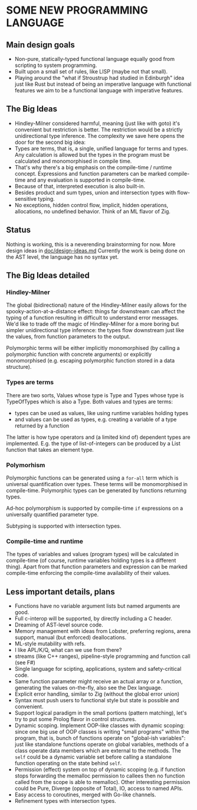 # SOME NEW PROGRAMMING LANGUAGE

## Main design goals

- Non-pure, statically-typed functional language equally good from scripting to system programming.
- Built upon a small set of rules, like LISP (maybe not that small).
- Playing around the "what if Stroustrup had studied in Edinburgh" idea just like Rust but instead of being an imperative language with functional features we aim to be a functional language with imperative features.

## The Big Ideas

- Hindley-Milner considered harmful, meaning (just like with goto) it's convenient but restriction is better. The restriction would be a strictly unidirectional type inference. The complexity we save here opens the door for the second big idea:
- Types are terms, that is, a single, unified language for terms and types. Any calculation is allowed but the types in the program must be calculated and monomorphised in compile time.
- That's why there's a big emphasis on the compile-time / runtime concept. Expressions and function parameters can be marked compile-time and any evaluation is supported in compile-time.
- Because of that, interpreted execution is also built-in.
- Besides product and sum types, union and intersection types with flow-sensitive typing.
- No exceptions, hidden control flow, implicit, hidden operations, allocations, no undefined behavior. Think of an ML flavor of Zig.

## Status

Nothing is working, this is a neverending brainstorming for now.
More design ideas in [doc/design-ideas.md](https://github.com/tamaskenez/forrestlang/blob/master/doc/design-ideas.md)
Currently the work is being done on the AST level, the language has no syntax yet.

## The Big Ideas detailed

### Hindley-Milner

The global (bidirectional) nature of the Hindley-Milner easily allows for the spooky-action-at-a-distance effect: things far downstream can affect the typing of a function resulting in difficult to understand error messages. We'd like to trade off the magic of Hindley-Milner for a more boring but simpler unidirectional type inference: the types flow downstream just like the values, from function parameters to the output.

Polymorphic terms will be either implicitly monomorphised (by calling a polymorphic function with concrete arguments) or explicitly monomorphised (e.g. escaping polymorphic function stored in a data structure).

### Types are terms

There are two sorts, Values whose type is Type and Types whose type is TypeOfTypes which is also a Type. Both values and types are terms:

- types can be used as values, like using runtime variables holding types
- and values can be used as types, e.g. creating a variable of a type returned by a function

The latter is how type operators and (a limited kind of) dependent types are implemented. E.g. the type of list-of-integers can be produced by a List function that takes an element type.

### Polymorhism

Polymorphic functions can be generated using a `for-all` term which is universal quantification over types. These terms will be monomorphised in compile-time. Polymorphic types can be generated by functions returning types.

Ad-hoc polymorphism is supported by compile-time `if` expressions on a universally quantified parameter type.

Subtyping is supported with intersection types.

### Compile-time and runtime

The types of variables and values (program types) will be calculated in compile-time (of course, runtime variables holding types is a different thing). Apart from that function parameters and expression can be marked compile-time enforcing the compile-time availability of their values.

## Less important details, plans

- Functions have no variable argument lists but named arguments are good.
- Full c-interop will be supported, by directly including a C header.
- Dreaming of AST-level source code.
- Memory management with ideas from Lobster, preferring regions, arena support, manual (but enforced) deallocations.
- ML-style mutability with refs.
- I like APL/K/Q, what can we use from there?
- streams (like C++ ranges), pipeline-style programming and function call (see F#)
- Single language for scipting, applications, system and safety-critical code.
- Same function parameter might receive an actual array or a function, generating the values on-the-fly, also see the Dex language.
- Explicit error handling, similar to Zig (without the global error union)
- Syntax must push users to functional style but state is possible and convenient.
- Support logical paradigm in the small portions (pattern matching), let's try to put some Prolog flavor in control structures.
- Dynamic scoping. Implement OOP-like classes with dynamic scoping: since one big use of OOP classes is writing "small programs" within the program, that is, bunch of functions operate on "global-ish variables": just like standalone functions operate on global variables, methods of a class operate data members which are external to the methods. The `self` could be a dynamic variable set before calling a standalone function operating on the state behind `self`.
- Permission (effect) system on top of dynamic scoping (e.g. if function stops forwarding the memalloc permission to callees then no function called from the scope is able to memalloc). Other interesting permission could be Pure, Diverge (opposite of Total), IO, access to named APIs.
- Easy access to coroutines, merged with Go-like channels.
- Refinement types with intersection types.

